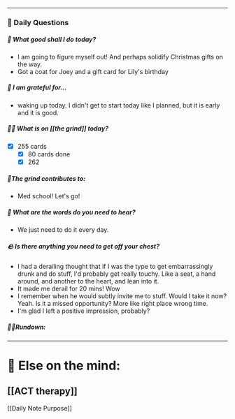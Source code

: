 
---
###  📅 Daily Questions 

##### 💛 What good shall I do today?
- I am going to figure myself out! And perhaps solidify Christmas gifts on the way.
- Got a coat for Joey and a gift card for Lily's birthday
##### 💌 I am grateful for...
- waking up today. I didn't get to start today like I planned, but it is early and it is good.
##### 🤾‍♀️ What is on [[the grind]] today?
 - [x]  255 cards
	 - [x] 80 cards done
	 - [x] 262
##### 🧱The grind contributes to:
- Med school! Let's go!
##### 💭 What are the words do you need to hear?
- We just need to do it every day.

##### 🪨 Is there anything you need to get off your chest?
- I had a derailing thought that if I was the type to get embarrassingly drunk and do stuff, I'd probably get really touchy. Like a seat, a hand around, and another to the heart, and lean into it.
- It made me derail for 20 mins! Wow
- I remember when he would subtly invite me to stuff. Would I take it now? Yeah. Is it a missed opportunity? More like right place wrong time.
- I'm glad I left a positive impression, probably? 
##### 🏃‍♂️Rundown:


---
# 📝 Else on the mind:
[[ACT therapy]]
---

[[Daily Note Purpose]]
